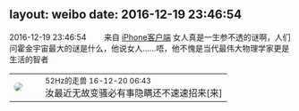 layout: weibo
date: 2016-12-19 23:46:54
---
<meta name="referrer" content="no-referrer" />

2016-12-19 23:46:54  &nbsp;&nbsp;&nbsp;&nbsp;&nbsp;&nbsp; 来自 <a href="http://app.weibo.com/t/feed/9ksdit" rel="nofollow">iPhone客户端</a>
女人真是一生参不透的谜啊，人们问霍金宇宙最大的谜是什么，他说女人……唔，他不愧是当代最伟大物理学家更是生活的智者 ​​​

<table style="width: 100%;">
  <tr>
    <td style="width: 40px;"><img style="border-radius:50%" src="https://tva4.sinaimg.cn/crop.0.0.180.180.50/8beaf773jw1e8qgp5bmzyj2050050aa8.jpg?KID=imgbed,tva&Expires=1624465158&ssig=Nwfh%2BNWm2D"></td>
    <td colspan="2"><small>52Hz的走兽 16-12-20 06:43</small><br/>汝最近无故变骚必有事隐瞒还不速速招来[来]</td>
  </tr>
</table>

